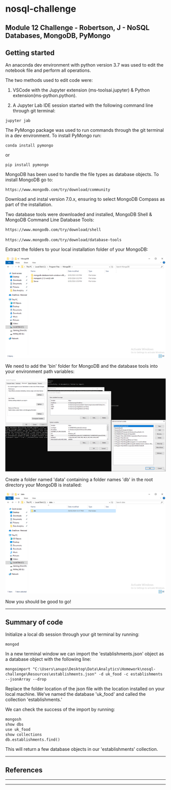 # nosql-challenge
Module 12 Challenge - Robertson, J - NoSQL Databases, MongoDB, PyMongo
---
## Getting started

An anaconda dev environment with python version 3.7 was used to edit the notebook file and perform all operations.

The two methods used to edit code were:

  1. VSCode with the Jupyter extension (ms-toolsai.jupyter) & Python extension(ms-python.python).
  
  2. A Jupyter Lab IDE session started with the following command line through git terminal:
   
    jupyter jab

The PyMongo package was used to run commands through the git terminal in a dev environment. To install PyMongo run: 
    
    conda install pymongo 
or 

    pip install pymongo

MongoDB has been used to handle the file types as database objects. To install MongoDB go to:

    https://www.mongodb.com/try/download/community

Download and instal version 7.0.x, ensuring to select MongoDB Compass as part of the installation.

Two database tools were downloaded and installed, MongoDB Shell & MongoDB Command Line Database Tools:

    https://www.mongodb.com/try/download/shell
    
    https://www.mongodb.com/try/download/database-tools

Extract the folders to your local installation folder of your MongoDB:

!['MongoDB Database Tools'](readme_screenshots/mongodb_tools_install.png)

We need to add the 'bin' folder for MongoDB and the database tools into your environment path variables:

!['Environment Variables'](readme_screenshots/env_path_variables.png)

Create a folder named 'data' containing a folder names 'db' in the root directory your MongoDB is installed:

!['Environment Variables'](readme_screenshots/local_data_db.png)

Now you should be good to go!

---

## Summary of code

Initialize a local db session through your git terminal by running:
    
    mongod

In a new terminal window we can import the 'establishments.json' object as a database object with the following line:

    mongoimport "C:\Users\anups\Desktop\Data\Analytics\Homework\nosql-challenge\Resources\establishments.json" -d uk_food -c establishments --jsonArray --drop

Replace the folder location of the json file with the location installed on your local machine. We've named the database 'uk_food' and called the collection 'establishments.'

We can check the success of the import by running:

    mongosh
    show dbs
    use uk_food
    show collections
    db.establishments.find()

This will return a few database objects in our 'establishments' collection.

---

## References
--- 

---


